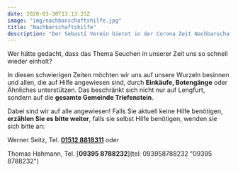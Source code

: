 ```yaml
---
date: 2020-03-30T13:13:23Z
image: "img/nachbarschaftshilfe.jpg"
title: "Nachbarschaftshilfe"
description: "Der Sebasti Verein bietet in der Corona Zeit Nachbarschaftshilfe an."
---
```

Wer hätte gedacht, dass das Thema Seuchen in unserer Zeit uns so schnell wieder einholt?

In diesen schwierigen Zeiten möchten wir uns auf unsere Wurzeln besinnen und allen, die auf Hilfe angewiesen sind, durch **Einkäufe, Botengänge** oder Ähnliches unterstützen. <!--more--> Das beschränkt sich nicht nur auf Lengfurt, sondern auf die **gesamte Gemeinde Triefenstein**.

Dabei sind wir auf alle angewiesen! Falls Sie aktuell keine Hilfe benötigen, **erzählen Sie es bitte weiter**, falls sie selbst Hilfe benötigen, wenden sie sich bitte an:

Werner Seitz, Tel. [**01512 8818311**](tel:015128818311 "01512 8818311") oder

Thomas Hahmann, Tel. [**09395 8788232**](tel: 093958788232 "09395 8788232")